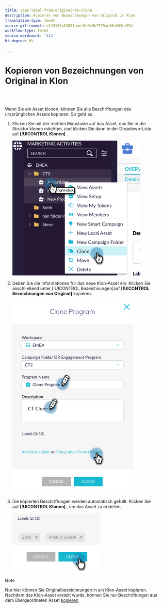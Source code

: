 ```yaml
---
title: copy-label-from-original-to-clone
description: Kopieren von Bezeichnungen von Original in Klon
translation-type: tm+mt
source-git-commit: e149133a5383faaef5e9c9b7775ae36e633ed7b1
workflow-type: tm+mt
source-wordcount: '113'
ht-degree: 0%

---
```



# Kopieren von Bezeichnungen von Original in Klon

<br> 

Wenn Sie ein Asset klonen, können Sie alle Beschriftungen des ursprünglichen Assets kopieren. So geht es.

1. Klicken Sie mit der rechten Maustaste auf das Asset, das Sie in der Struktur klonen möchten, und klicken Sie dann in der Dropdown-Liste auf **[!UICONTROL Klonen]** .

   ![Bild eins](/help/sky/assets/labels/copy-labels-from-original-to-clone/copy-labels-from-original-to-clone-1.jpg)

1. Geben Sie die Informationen für das neue Klon-Asset ein. Klicken Sie anschließend unter [!UICONTROL Bezeichnungen]auf **[!UICONTROL Bezeichnungen von Original]** kopieren.

   ![Bild zwei](/help/sky/assets/labels/copy-labels-from-original-to-clone/copy-labels-from-original-to-clone-2.jpg)

1. Die kopierten Beschriftungen werden automatisch gefüllt. Klicken Sie auf **[!UICONTROL Klonen]** , um das Asset zu erstellen.

   ![Bild drei](/help/sky/assets/labels/copy-labels-from-original-to-clone/copy-labels-from-original-to-clone-3.jpg)

>[!NOTE]
>
>Nur hier können Sie Originalbezeichnungen in ein Klon-Asset kopieren. Nachdem das Klon-Asset erstellt wurde, können Sie nur Beschriftungen aus dem übergeordneten Asset [kopieren](/help/sky/copy-labels-from-parent-to-child.md).
